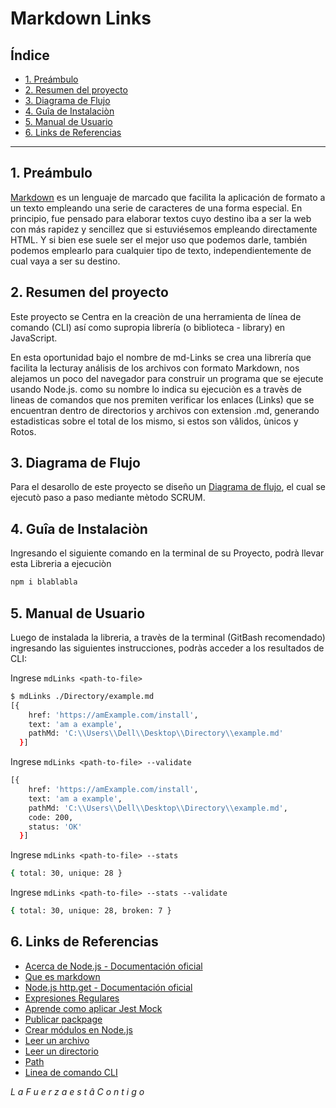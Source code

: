# Markdown Links

## Índice

* [1. Preámbulo](#1-preámbulo)
* [2. Resumen del proyecto](#2-resumen-del-proyecto)
* [3. Diagrama de Flujo](#3-Diagrama-de-Flujo)
* [4. Guîa de Instalaciòn](#4-Guìa-de-Instalaciòn)
* [5. Manual de Usuario](#5-Manual-de-Usuario)
* [6. Links de Referencias](#6-Links-de-Referencias)
***

## 1. Preámbulo

[Markdown](https://es.wikipedia.org/wiki/Markdown) es un lenguaje de marcado que facilita la aplicación de formato a un texto empleando una serie de caracteres de una forma especial. En principio, fue pensado para elaborar textos cuyo destino iba a ser la web con más rapidez y sencillez que si estuviésemos empleando directamente HTML. Y si bien ese suele ser el mejor uso que podemos darle, también podemos emplearlo para cualquier tipo de texto, independientemente de cual vaya a ser su destino.

## 2. Resumen del proyecto

Este proyecto se Centra en la creaciòn de una herramienta de línea de comando (CLI) así como supropia librería (o biblioteca - library) en JavaScript.

En esta oportunidad bajo el nombre de md-Links se crea una librería que facilita la lecturay análisis de los archivos con formato Markdown, nos alejamos un poco del navegador para construir un programa que se ejecute usando Node.js. como su nombre lo indica su ejecuciòn es a travès de lineas de comandos que nos premiten verificar los enlaces (Links) que se encuentran dentro de directorios y archivos con extension .md, generando estadisticas sobre el total de los mismo, si estos son vâlidos, ùnicos y Rotos.

## 3. Diagrama de Flujo

Para el desarollo de este proyecto se diseño un [Diagrama de flujo](https://github.com/HicoTico/DEV005-md-links/blob/main/_Diagrama%20de%20flujo-mdlinks.png), el cual se ejecutò paso a paso mediante mètodo SCRUM.

## 4. Guîa de Instalaciòn

Ingresando el siguiente comando en la terminal de su Proyecto, podrà llevar esta Libreria a ejecuciòn
```sh
npm i blablabla
```
## 5. Manual de Usuario
Luego de instalada la libreria, a travès de la terminal (GitBash recomendado) ingresando las siguientes instrucciones, podràs acceder a los resultados de CLI:

Ingrese `mdLinks <path-to-file>`
 
```sh
$ mdLinks ./Directory/example.md 
[{
    href: 'https://amExample.com/install',
    text: 'am a example',
    pathMd: 'C:\\Users\\Dell\\Desktop\\Directory\\example.md'
  }]
```
Ingrese `mdLinks <path-to-file> --validate`
 
```sh
[{
    href: 'https://amExample.com/install',
    text: 'am a example',
    pathMd: 'C:\\Users\\Dell\\Desktop\\Directory\\example.md',
    code: 200,
    status: 'OK'
  }]
```
Ingrese `mdLinks <path-to-file> --stats`
```sh
{ total: 30, unique: 28 }
```
Ingrese `mdLinks <path-to-file> --stats --validate`
```sh
{ total: 30, unique: 28, broken: 7 }
```
## 6. Links de Referencias

* [Acerca de Node.js - Documentación oficial](https://nodejs.org/es/about/)
* [Que es markdown](https://www.genbeta.com/guia-de-inicio/que-es-markdown-para-que-sirve-y-como-usarlo)
* [Node.js http.get - Documentación oficial](https://nodejs.org/api/http.html#http_http_get_options_callback)
* [Expresiones Regulares](https://regexr.com/)
* [Aprende como aplicar Jest Mock](https://developero.io/blog/jest-mock-module-function-class-promises-axios-y-mas)
* [Publicar packpage](https://docs.npmjs.com/getting-started/publishing-npm-packages)
* [Crear módulos en Node.js](https://docs.npmjs.com/getting-started/publishing-npm-packages)
* [Leer un archivo](https://nodejs.org/api/fs.html#fs_fs_readfile_path_options_callback)
* [Leer un directorio](https://nodejs.org/api/fs.html#fs_fs_readdir_path_options_callback)
* [Path](https://nodejs.org/api/path.html)
* [Linea de comando CLI](https://medium.com/netscape/a-guide-to-create-a-nodejs-command-line-package-c2166ad0452e)


 *L a  F u e r z a  e s t â  C o n t i g o*
